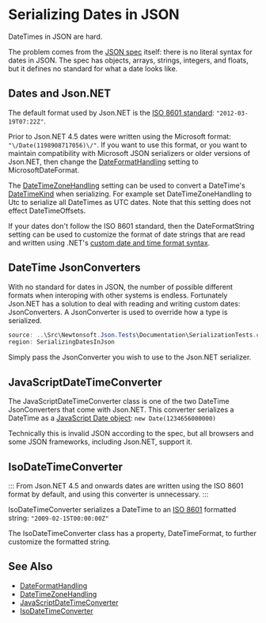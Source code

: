 ﻿# Serializing Dates in JSON

DateTimes in JSON are hard.

The problem comes from the [JSON spec](http://www.ietf.org/rfc/rfc4627.txt) itself: there is no literal syntax for dates in JSON. The spec has objects, arrays, strings, integers, and floats, but it defines no standard for what a date looks like.

## Dates and Json.NET

The default format used by Json.NET is the [ISO 8601 standard](http://en.wikipedia.org/wiki/ISO_8601): `"2012-03-19T07:22Z"`.

Prior to Json.NET 4.5 dates were written using the Microsoft format: `"\/Date(1198908717056)\/"`. If you want to use this format, or you want to maintain compatibility with Microsoft JSON serializers or older versions of Json.NET, then change the [DateFormatHandling](/api/newtonsoft/json/dateformathandling/)
setting to MicrosoftDateFormat.

The [DateTimeZoneHandling](/api/newtonsoft/json/datetimezonehandling/) setting can be used to convert a DateTime's [DateTimeKind](https://docs.microsoft.com/en-us/dotnet/api/system.datetimekind) when serializing. For example set DateTimeZoneHandling to Utc to serialize all DateTimes as UTC dates. Note that this setting does not effect DateTimeOffsets.

If your dates don't follow the ISO 8601 standard, then the DateFormatString setting can be used to customize the format of date strings that are read and written using .NET's [custom date and time format syntax](https://msdn.microsoft.com/en-us/library/8kb3ddd4.aspx).

## DateTime JsonConverters

With no standard for dates in JSON, the number of possible different formats when interoping with other systems is endless. Fortunately Json.NET has a solution to deal with reading and writing custom dates: JsonConverters. A JsonConverter is used to override how a type is serialized.

```csharp DateTime JsonConverters Example
source: ..\Src\Newtonsoft.Json.Tests\Documentation\SerializationTests.cs
region: SerializingDatesInJson
``` 

Simply pass the JsonConverter you wish to use to the Json.NET serializer.

## JavaScriptDateTimeConverter

The JavaScriptDateTimeConverter class is one of the two DateTime JsonConverters that come with Json.NET. This converter serializes a DateTime as a [JavaScript Date object](http://msdn.microsoft.com/en-us/library/cd9w2te4.aspx): `new Date(1234656000000)`

Technically this is invalid JSON according to the spec, but all browsers and some JSON frameworks, including Json.NET, support it.

## IsoDateTimeConverter

:::
From Json.NET 4.5 and onwards dates are written using the ISO 8601 format by default, and using this converter is unnecessary.
:::

IsoDateTimeConverter serializes a DateTime to an [ISO 8601](http://en.wikipedia.org/wiki/ISO_8601) formatted string: `"2009-02-15T00:00:00Z"`

The IsoDateTimeConverter class has a property, DateTimeFormat, to further customize the formatted string.

## See Also

- [DateFormatHandling](/api/newtonsoft/json/dateformathandling/)
- [DateTimeZoneHandling](/api/newtonsoft/json/datetimezonehandling/)
- [JavaScriptDateTimeConverter](/api/newtonsoft/json/converters/javascriptdatetimeconverter/)
- [IsoDateTimeConverter](/api/newtonsoft/json/converters/isodatetimeconverter/)